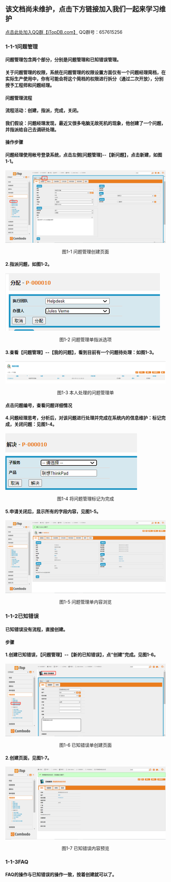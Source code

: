 ## 该文档尚未维护，点击下方链接加入我们一起来学习维护

[点击此处加入QQ群【iTopDB.com】](https://jq.qq.com/?_wv=1027&k=iY5f6Yys) QQ群号：657615256

### 1-1-1问题管理

 #### 问题管理包含两个部分，分别是问题管理和已知错误管理。

#### 关于问题管理的权限，系统在问题管理的权限设置方面仅有一个问题经理简档，在实际生产使用中，你有可能会将这个简档的权限进行拆分（通过二次开放），分别授予工程师和问题经理。

#### 问题管理流程

#### 流程活动：创建，指派，完成，关闭。

#### 我们假设：问题经理发现，最近又很多电脑无故死机的现象，他创建了一个问题，并指派给自己去调研处理。

#### 操作步骤

#### 问题经理使用帐号登录系统，点击左侧[问题管理]--【新问题】，点击新建，如图1-1。

![wtgl1](..\assets\wtgl1.jpg)

<center>图1-1 问题管理创建页面</center>

#### 2.指派问题，如图1-2。

![wtgl2](..\assets\wtgl2.jpg)

<center>图1-2 问题管理单指派选项</center>

#### 3.查看【问题管理】--【我的问题】，看到目前有一个问题待处理：如图1-3。

![wtgl3](..\assets\wtgl3.jpg)

<center>图1-3 本人处理的问题管理单</center>

#### 点击问题编号，查看问题详细情况

#### 4.问题经理思考，分析后，对该问题进行处理并完成在系统内的信息维护：标记完成，关闭问题：见图1-4。

![wtgl4](..\assets\wtgl4.jpg)

<center>图1-4 将问题管理标记为完成</center>

#### 5.申请关闭后，显示所有的字段内容，见图1-5。

![wtgl5](..\assets\wtgl5.jpg)

<center>图1-5 问题管理单内容浏览</center>

### 1-1-2已知错误

#### 已知错误没有流程，直接创建。

#### 步骤

#### 1.创建已知错误，【问题管理】--【新的已知错误】，点“创建”完成。见图1-6。

![wtgl6](..\assets\wtgl6.jpg)

<center>图1-6 已知错误单创建页面</center>

#### 2.创建页面，见图1-7。

![wtgl7](..\assets\wtgl7.jpg)

<center>图1-7 已知错误内容预览</center>

### 1-1-3FAQ

#### FAQ的操作与已知错误的操作一致，按着创建就可以了。

